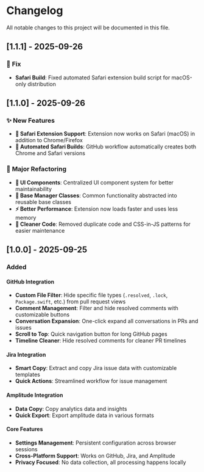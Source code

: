 # Changelog

All notable changes to this project will be documented in this file.

## [1.1.1] - 2025-09-26

### 🔧 **Fix**
- **Safari Build**: Fixed automated Safari extension build script for macOS-only distribution

## [1.1.0] - 2025-09-26

### ✨ **New Features**
- **🍎 Safari Extension Support**: Extension now works on Safari (macOS) in addition to Chrome/Firefox
- **🤖 Automated Safari Builds**: GitHub workflow automatically creates both Chrome and Safari versions

### 🔧 **Major Refactoring**
- **🎨 UI Components**: Centralized UI component system for better maintainability
- **🧩 Base Manager Classes**: Common functionality abstracted into reusable base classes
- **⚡ Better Performance**: Extension now loads faster and uses less memory
- **🧹 Cleaner Code**: Removed duplicate code and CSS-in-JS patterns for easier maintenance

## [1.0.0] - 2025-09-25

### Added

#### GitHub Integration
- **Custom File Filter**: Hide specific file types (`.resolved`, `.lock`, `Package.swift`, etc.) from pull request views
- **Comment Management**: Filter and hide resolved comments with customizable buttons
- **Conversation Expansion**: One-click expand all conversations in PRs and issues
- **Scroll to Top**: Quick navigation button for long GitHub pages
- **Timeline Cleaner**: Hide resolved comments for cleaner PR timelines

#### Jira Integration
- **Smart Copy**: Extract and copy Jira issue data with customizable templates
- **Quick Actions**: Streamlined workflow for issue management

#### Amplitude Integration
- **Data Copy**: Copy analytics data and insights
- **Quick Export**: Export amplitude data in various formats

#### Core Features
- **Settings Management**: Persistent configuration across browser sessions
- **Cross-Platform Support**: Works on GitHub, Jira, and Amplitude
- **Privacy Focused**: No data collection, all processing happens locally
